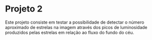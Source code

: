 # Projeto 2

Este projeto consiste em testar a possibilidade de detectar o número aproximado de
estrelas na imagem através dos picos de luminosidade produzidos pelas estrelas em
relação ao fluxo do fundo do céu.
